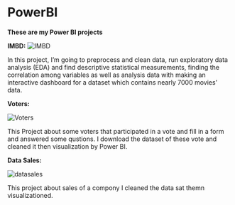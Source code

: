 # PowerBI

**These are my Power BI projects**

**IMBD:** 
![IMBD](https://github.com/SabaHosseini79/PowerBI/assets/142098521/1ed416cb-d988-47eb-a288-e945c6f5c569)



In this project, I’m going to preprocess and clean data, run exploratory data analysis (EDA) and
find descriptive statistical measurements, finding the correlation among variables as well as
analysis data with making an interactive dashboard for a dataset which contains nearly 7000
movies’ data.

**Voters:** 

![Voters](https://github.com/SabaHosseini79/PowerBI/assets/142098521/633072ae-fd1b-447a-ba70-b0c13de2df17)

This Project about some voters that participated in a vote and fill in a form and answered some qustions. I download the dataset of these vote and cleaned it then visualization by Power BI.


**Data Sales:**

![datasales](https://github.com/SabaHosseini79/PowerBI/assets/142098521/73c49cac-ad20-4d05-9316-1e492a1f99f7)

This project about sales of a compony I cleaned the data sat themn visualizationed.
